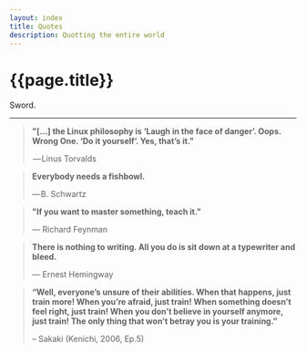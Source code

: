 ```yaml
---
layout: index
title: Quotes
description: Quotting the entire world
---
```


# {{page.title}}


<section class="quotes">
	<div class="summary">Sword.</div>
	<hr class="-center">
	<blockquote>
		<strong>"[...] the Linux philosophy is ‘Laugh in the face of danger’. Oops. Wrong One. ‘Do it yourself’. Yes, that’s it."</strong>
		<p> — Linus Torvalds</p>
	</blockquote>
	<blockquote>
		<strong>Everybody needs a fishbowl.</strong>
		<p>— B. Schwartz</p>
	</blockquote>
	<blockquote>
		<strong>"If you want to master something, teach it."</strong>
		<p>— Richard Feynman</p>
	</blockquote>
	<blockquote>
		<strong>There is nothing to writing. All you do is sit down at a typewriter and bleed.</strong>
    	<p>— Ernest Hemingway</p>
	</blockquote>
	<blockquote>
		<strong>“Well, everyone’s unsure of their abilities. When that happens, just train more! When you’re afraid, just train! When something doesn’t feel right, just train! When you don’t believe in yourself anymore, just train! The only thing that won’t betray you is your training.” </strong>
			<p>– Sakaki (Kenichi, 2006, Ep.5)</p>
	</blockquote>
</section>
